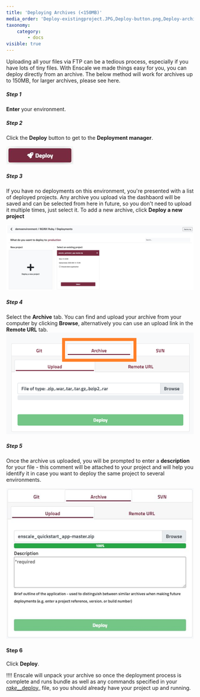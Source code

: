 ```yaml
---
title: 'Deploying Archives (<150MB)'
media_order: 'Deploy-existingproject.JPG,Deploy-button.png,Deploy-archivetab.png,Deploy-archive-description.JPG'
taxonomy:
    category:
        - docs
visible: true
---
```


Uploading all your files via FTP can be a tedious process, especially if you have lots of tiny files. With Enscale we made things easy for you, you can deploy directly from an archive. The below method will work for archives up to 150MB, for larger archives, please see here.

##### Step 1
**Enter** your environment. 

##### Step 2
Click the **Deploy** button to get to the **Deployment manager**.

![](Deploy-button.png)

##### Step 3
If you have no deployments on this environment, you're presented with a list of deployed projects. Any archive you upload via the dashbaord will be saved and can be selected from here in future, so you don't need to upload it multiple times, just select it. To add a new archive, click **Deploy a new project**

![](Deploy-existingproject.JPG)

##### Step 4
Select the **Archive** tab. You can find and upload your archive from your computer by clicking **Browse**, alternatively you can use an upload link in the **Remote URL** tab.
![](Deploy-archivetab.png)

##### Step 5
Once the archive us uploaded, you will be prompted to enter a **description** for your file - this comment will be attached to your project and will help you identify it in case you want to deploy the same project to several environments.

![](Deploy-archive-description.JPG)

#### Step 6

Click **Deploy**.

!!!! Enscale will unpack your archive so once the deployment process is complete and runs bundle as well as any commands specified in your [_rake_\__deploy](https://www.enscale.com/docs/10/app/rake)_ file, so you should already have your project up and running.




